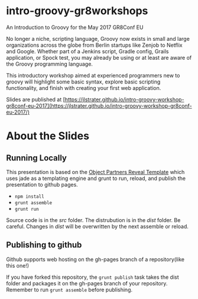 # intro-groovy-gr8workshops
An Introduction to Groovy for the May 2017 GR8Conf EU

No longer a niche, scripting language, Groovy now exists in small and large organizations across the globe from Berlin startups like Zenjob to Netflix and Google. Whether part of a Jenkins script, Gradle config, Grails application, or Spock test, you may already be using or at least are aware of the Groovy programming language.

This introductory workshop aimed at experienced programmers new to groovy will highlight some basic syntax, explore basic scripting functionality, and finish with creating your first web application.

Slides are published at [https://jlstrater.github.io/intro-groovy-workshop-gr8conf-eu-2017](https://jlstrater.github.io/intro-groovy-workshop-gr8conf-eu-2017/)

# About the Slides

## Running Locally
This presentation is based on the [Object Partners Reveal Template](https://github.com/objectpartners/opi-reveal-template) which uses jade as a templating engine and grunt to run, reload, and publish the presentation to github pages.

* `npm install`
* `grunt assemble`
* `grunt run`

Source code is in the *src* folder.  The distrubution is in the *dist* folder. Be careful. Changes in *dist* will be overwritten by the next assemble or reload.

## Publishing to github
Github supports web hosting on the gh-pages branch of a repository(like this one!)

If you have forked this repository, the `grunt publish` task takes the dist folder and packages it on the gh-pages branch of your repository. Remember to run `grunt assemble` before publishing.
